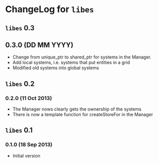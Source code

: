 # ChangeLog for `libes`

## `libes` 0.3

## 0.3.0 (DD MM YYYY)

* Change from unique_ptr to shared_ptr for systems in the Manager.
* Add local systems, i.e. systems that put entities in a grid
* Modified old systems into global systems

## `libes` 0.2

### 0.2.0 (11 Oct 2013)

* The Manager nows clearly gets the ownership of the systems
* There is now a template function for createStoreFor in the Manager

## `libes` 0.1

### 0.1.0 (18 Sep 2013)

* Initial version
